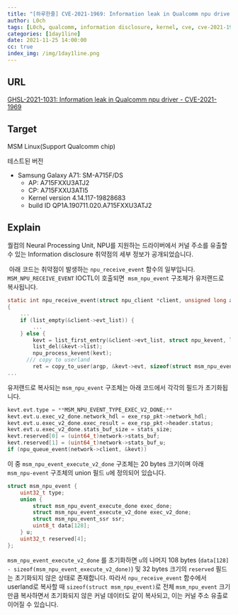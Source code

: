 ```yaml
---
title: "[하루한줄] CVE-2021-1969: Information leak in Qualcomm npu driver "
author: L0ch
tags: [L0ch, qualcomm, information disclosure, kernel, cve, cve-2021-1969]
categories: [1day1line]
date: 2021-11-25 14:00:00
cc: true
index_img: /img/1day1line.png
---
```


## URL

[GHSL-2021-1031: Information leak in Qualcomm npu driver - CVE-2021-1969](https://securitylab.github.com/advisories/GHSL-2021-1031-npu/)

## Target

MSM Linux(Support Qualcomm chip)

테스트된 버전

- Samsung Galaxy A71: SM-A715F/DS
  - AP: A715FXXU3ATJ2
  - CP: A715FXXU3ATI5
  - Kernel version 4.14.117-19828683
  - build ID QP1A.190711.020.A715FXXU3ATJ2

## Explain
퀄컴의 Neural Processing Unit, NPU를 지원하는 드라이버에서 커널 주소를 유출할 수 있는 Information disclosure 취약점의 세부 정보가 공개되었습니다.

 아래 코드는 취약점이 발생하는 `npu_receive_event` 함수의 일부입니다. `MSM_NPU_RECEIVE_EVENT` IOCTL이 호출되면  `msm_npu_event` 구조체가 유저랜드로 복사됩니다.  

```c
static int npu_receive_event(struct npu_client *client, unsigned long arg)
{
    ...
	if (list_empty(&client->evt_list)) {
        ...
	} else {
		kevt = list_first_entry(&client->evt_list, struct npu_kevent, list);
		list_del(&kevt->list);
		npu_process_kevent(kevt);
	  /// copy to userland
		ret = copy_to_user(argp, &kevt->evt, sizeof(struct msm_npu_event));
...
```

유저랜드로 복사되는 `msm_npu_event` 구조체는 아래 코드에서 각각의 필드가 초기화됩니다.

```c
kevt.evt.type = **MSM_NPU_EVENT_TYPE_EXEC_V2_DONE;**
kevt.evt.u.exec_v2_done.network_hdl = exe_rsp_pkt->network_hdl;
kevt.evt.u.exec_v2_done.exec_result = exe_rsp_pkt->header.status;
kevt.evt.u.exec_v2_done.stats_buf_size = stats_size;
kevt.reserved[0] = (uint64_t)network->stats_buf;
kevt.reserved[1] = (uint64_t)network->stats_buf_u;
if (npu_queue_event(network->client, &kevt))
```

이 중 `msm_npu_event_execute_v2_done` 구조체는 20 bytes 크기이며 아래 `msm_npu-event` 구조체의 union 필드 `u`에  정의되어 있습니다.

```c
struct msm_npu_event {
	uint32_t type;
	union {
		struct msm_npu_event_execute_done exec_done;
		struct msm_npu_event_execute_v2_done exec_v2_done;
		struct msm_npu_event_ssr ssr;
		uint8_t data[128];
	} u;
	uint32_t reserved[4];
};
```

`msm_npu_event_execute_v2_done` 를 초기화하면 `u`의 나머지 108 bytes (`data[128] - sizeof(msm_npu_event_execute_v2_done)`) 및 32 bytes 크기의 `reserved` 필드는 초기화되지 않은 상태로 존재합니다. 따라서 `npu_receive_event` 함수에서 userland로 복사할 때 `sizeof(struct msm_npu_event)`로 전체 `msm_npu_event` 크기만큼 복사하면서 초기화되지 않은 커널 데이터도 같이 복사되고, 이는 커널 주소 유출로 이어질 수 있습니다.
